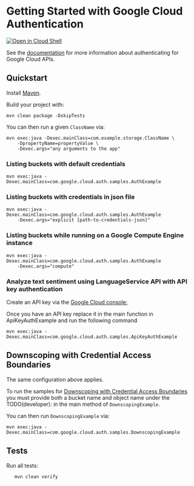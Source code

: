 # Getting Started with Google Cloud Authentication

<a href="https://console.cloud.google.com/cloudshell/open?git_repo=https://github.com/GoogleCloudPlatform/java-docs-samples&page=editor&open_in_editor=auth/README.md">
<img alt="Open in Cloud Shell" src ="http://gstatic.com/cloudssh/images/open-btn.png"></a>

See the [documentation][auth-docs] for more information about authenticating for Google Cloud APIs.

[auth-docs]: https://cloud.google.com/docs/authentication/production

## Quickstart

Install [Maven](http://maven.apache.org/).

Build your project with:

	mvn clean package -DskipTests

You can then run a given `ClassName` via:

	mvn exec:java -Dexec.mainClass=com.example.storage.ClassName \
	    -DpropertyName=propertyValue \
		-Dexec.args="any arguments to the app"

### Listing buckets with default credentials

    mvn exec:java -Dexec.mainClass=com.google.cloud.auth.samples.AuthExample

### Listing buckets with credentials in json file

    mvn exec:java -Dexec.mainClass=com.google.cloud.auth.samples.AuthExample
        -Dexec.args="explicit [path-to-credentials-json]"

### Listing buckets while running on a Google Compute Engine instance

    mvn exec:java -Dexec.mainClass=com.google.cloud.auth.samples.AuthExample
        -Dexec.args="compute"

### Analyze text sentiment using LanguageService API with API key authentication

Create an API key via the [Google Cloud console:](https://developers.google.com/workspace/guides/create-credentials#api-key)

Once you have an API key replace it in the main function in ApiKeyAuthExample and run the following command

    mvn exec:java -Dexec.mainClass=com.google.cloud.auth.samples.ApiKeyAuthExample

## Downscoping with Credential Access Boundaries

The same configuration above applies. 

To run the samples for [Downscoping with Credential Access Boundaries](https://cloud.google.com/iam/docs/downscoping-short-lived-credentials)
you must provide both a bucket name and object name under the TODO(developer): in the main method of `DownscopingExample`. 

You can then run `DownscopingExample` via:

	mvn exec:java -Dexec.mainClass=com.google.cloud.auth.samples.DownscopingExample

## Tests
Run all tests:
```
   mvn clean verify
```
